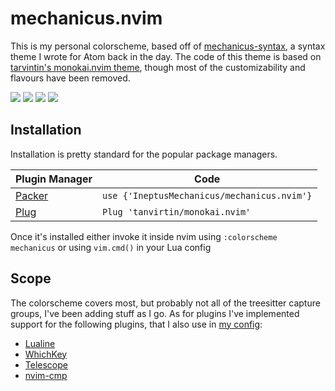 # mechanicus.nvim

This is my personal colorscheme, based off of [mechanicus-syntax](https://github.com/IneptusMechanicus/mechanicus-syntax), a syntax theme I wrote for Atom back in the day. The code of this theme is based on [tarvintin's monokai.nvim theme](https://github.com/tanvirtin/monokai.nvim), though most of the customizability and flavours have been removed.

![](screenshots/img-1.png)
![](screenshots/img-2.png)
![](screenshots/img-3.png)
![](screenshots/img-4.png)

## Installation

Installation is pretty standard for the popular package managers.

| Plugin Manager | Code |
| ----------- | ----------- |
| [Packer](https://github.com/wbthomason/packer.nvim) | `use {'IneptusMechanicus/mechanicus.nvim'}` |
| [Plug](https://github.com/junegunn/vim-plug) | `Plug 'tanvirtin/monokai.nvim'` |

Once it's installed either invoke it inside nvim using `:colorscheme mechanicus` or using `vim.cmd()` in your Lua config

## Scope

The colorscheme covers most, but probably not all of the treesitter capture groups, I've been adding stuff as I go.
As for plugins I've implemented support for the following plugins, that I also use in [my config](https://github.com/IneptusMechanicus/neovim-config):

- [Lualine](https://github.com/nvim-lualine/lualine.nvim)
- [WhichKey](https://github.com/folke/which-key.nvim)
- [Telescope](https://github.com/nvim-telescope/telescope.nvim)
- [nvim-cmp](https://github.com/hrsh7th/nvim-cmp)
